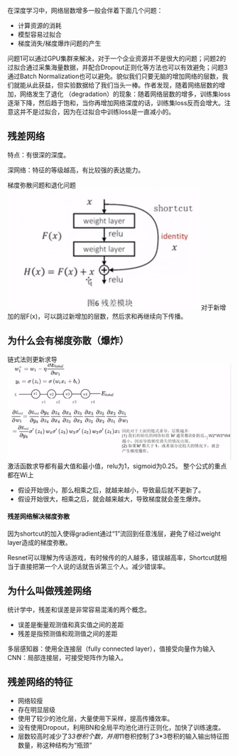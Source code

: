 在深度学习中，网络层数增多一般会伴着下面几个问题：
- 计算资源的消耗
- 模型容易过拟合
- 梯度消失/梯度爆炸问题的产生

问题1可以通过GPU集群来解决，对于一个企业资源并不是很大的问题；问题2的过拟合通过采集海量数据，并配合Dropout正则化等方法也可以有效避免；问题3通过Batch Normalization也可以避免。貌似我们只要无脑的增加网络的层数，我们就能从此获益，但实验数据给了我们当头一棒。作者发现，随着网络层数的增加，网络发生了退化
（degradation）的现象：随着网络层数的增多，训练集loss逐渐下降，然后趋于饱和，当你再增加网络深度的话，训练集loss反而会增大。注意这并不是过拟合，因为在过拟合中训练loss是一直减小的。
## 残差网络
特点：有很深的深度。

深网络：特征的等级越高，有比较强的表达能力。

梯度弥散问题和退化问题
![](picture/残差网络-05e4c708.png)
对于新增加的层F(x)，可以跳过新增加的层数，然后求和再继续向下传播。
## 为什么会有梯度弥散（爆炸）
链式法则更新求导
![](picture/残差网络-f14999e6.png)
激活函数求导都有最大值和最小值，relu为1，sigmoid为0.25。
整个公式的重点都在Wi上
- 假设开始很小，那么相乘之后，就越来越小，导致最后就不更新了。
- 假设开始很大，相乘之后，就会越来越大，导致梯度就会差生爆炸。

#### 残差网络解决梯度弥散
因为shortcut的加入使得gradient通过“1”流回到任意浅层，避免了经过weight layer造成的梯度弥散。

Resnet可以理解为传话游戏，有时候传的的人越多，错误越高率，Shortcut就相当于直接把第一个人说的话就告诉第三个人。减少错误率。

## 为什么叫做残差网络
统计学中，残差和误差是非常容易混淆的两个概念。
- 误差是衡量观测值和真实值之间的差距
- 残差是指预测值和观测值之间的差距

多层感知器：使用全连接层（fully connected layer），值接受向量作为输入
CNN：局部连接层，可接受矩阵作为输入。
## 残差网络的特征
- 网络较瘦
- 存在明显层级
- 使用了较少的池化层，大量使用下采样，提高传播效率。
- 没有使用Dropout，利用BN和全局平均池化进行正则化，加快了训练速度。
- 层数较高时减少了3*3卷积个数，并用1*1卷积控制了3*3卷积的输入输出特征图数量，称这种结构为“瓶颈”

